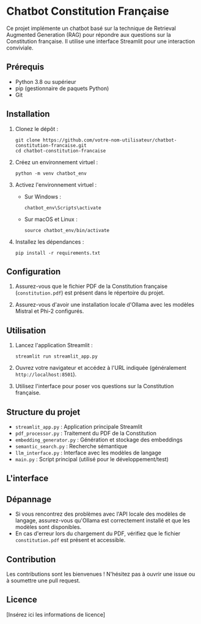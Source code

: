 # Chatbot Constitution Française

Ce projet implémente un chatbot basé sur la technique de Retrieval Augmented Generation (RAG) pour répondre aux questions sur la Constitution française. Il utilise une interface Streamlit pour une interaction conviviale.

## Prérequis

- Python 3.8 ou supérieur
- pip (gestionnaire de paquets Python)
- Git

## Installation

1. Clonez le dépôt :
   ```
   git clone https://github.com/votre-nom-utilisateur/chatbot-constitution-francaise.git
   cd chatbot-constitution-francaise
   ```

2. Créez un environnement virtuel :
   ```
   python -m venv chatbot_env
   ```

3. Activez l'environnement virtuel :
   - Sur Windows :
     ```
     chatbot_env\Scripts\activate
     ```
   - Sur macOS et Linux :
     ```
     source chatbot_env/bin/activate
     ```

4. Installez les dépendances :
   ```
   pip install -r requirements.txt
   ```

## Configuration

1. Assurez-vous que le fichier PDF de la Constitution française (`constitution.pdf`) est présent dans le répertoire du projet.

2. Assurez-vous d'avoir une installation locale d'Ollama avec les modèles Mistral et Phi-2 configurés.

## Utilisation

1. Lancez l'application Streamlit :
   ```
   streamlit run streamlit_app.py
   ```

2. Ouvrez votre navigateur et accédez à l'URL indiquée (généralement `http://localhost:8501`).

3. Utilisez l'interface pour poser vos questions sur la Constitution française.

## Structure du projet

- `streamlit_app.py` : Application principale Streamlit
- `pdf_processor.py` : Traitement du PDF de la Constitution
- `embedding_generator.py` : Génération et stockage des embeddings
- `semantic_search.py` : Recherche sémantique
- `llm_interface.py` : Interface avec les modèles de langage
- `main.py` : Script principal (utilisé pour le développement/test)

## L'interface 


## Dépannage

- Si vous rencontrez des problèmes avec l'API locale des modèles de langage, assurez-vous qu'Ollama est correctement installé et que les modèles sont disponibles.
- En cas d'erreur lors du chargement du PDF, vérifiez que le fichier `constitution.pdf` est présent et accessible.

## Contribution

Les contributions sont les bienvenues ! N'hésitez pas à ouvrir une issue ou à soumettre une pull request.

## Licence

[Insérez ici les informations de licence]
